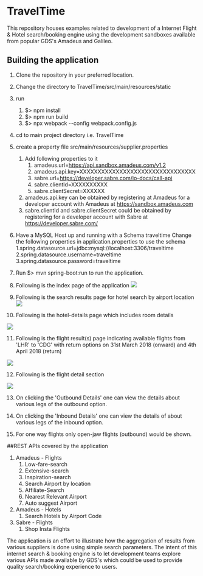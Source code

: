 # TravelTime
This repository houses examples related to development of a Internet Flight & Hotel search/booking engine using the development sandboxes available from popular GDS's Amadeus and Galileo.

## Building the application
1. Clone the repository in your preferred location.
2. Change the directory to TravelTime/src/main/resources/static
3. run 
   1. $> npm install
   2. $> npm run build
   3. $> npx webpack --config webpack.config.js
4. cd to main project directory i.e. TravelTime
5. create a property file src/main/resources/supplier.properties
   1. Add following properties to it
       1. amadeus.url=https://api.sandbox.amadeus.com/v1.2
       2. amadeus.api.key=XXXXXXXXXXXXXXXXXXXXXXXXXXXXXXXX
       3. sabre.url=https://developer.sabre.com/io-docs/call-api
       4. sabre.clientId=XXXXXXXXXX
       5. sabre.clientSecret=XXXXXX
   2. amadeus.api.key can be obtained by registering at Amadeus for a developer account with Amadeus at 
   https://sandbox.amadeus.com
   3. sabre.clientId and sabre.clientSecret could be obtained by registering for a developer account with Sabre at
   https://developer.sabre.com/

6. Have a MySQL Host up and running with a Schema traveltime
    Change the following properties in application.properties to use the schema
    1.spring.datasource.url=jdbc:mysql://localhost:3306/traveltime
    2.spring.datasource.username=traveltime
    3.spring.datasource.password=traveltime

7. Run $> mvn spring-boot:run to run the application.

8. Following is the index page of the application
    <img src="https://user-images.githubusercontent.com/2723994/37564498-4aedd03e-2abd-11e8-854f-2ef20df77b64.png"/>

9. Following is the search results page for hotel search by airport location
    <img src="https://user-images.githubusercontent.com/2723994/37564525-a36d6422-2abd-11e8-9c05-277d086250f8.png"/>

10. Following is the hotel-details page which includes room details
<img src="https://user-images.githubusercontent.com/2723994/37564540-ec432646-2abd-11e8-847b-6ac806714bc6.png"/>

11. Following is the flight result(s) page indicating available flights from 'LHR' to 'CDG' with return options on 31st March 2018 (onward) and 4th April 2018 (return)
<img src="https://user-images.githubusercontent.com/2723994/37564561-6bdcead6-2abe-11e8-8d96-da78a281d514.png"/>

12. Following is the flight detail section
<img src="https://user-images.githubusercontent.com/2723994/37564572-a9d50990-2abe-11e8-83be-f6ece9363c64.png"/>

13. On clicking the 'Outbound Details' one can view the details about various legs of the outbound option.

14. On clicking the 'Inbound Details' one can view the details of about various legs of the inbound option.

15. For one way flights only open-jaw flights (outbound) would be shown.


##REST APIs covered by the application
1) Amadeus - Flights
    1. Low-fare-search
    2. Extensive-search
    3. Inspiration-search
    4. Search Airport by location
    5. Affiliate-Search
    6. Nearest Relevant Airport
    7. Auto suggest Airport
2) Amadeus - Hotels
    1. Search Hotels by Airport Code    
3) Sabre - Flights
    1. Shop Insta Flights

The application is an effort to illustrate how the aggregation of results from various suppliers is done using simple search parameters. The intent of this internet search & booking engine is to let development teams explore various APIs made available by GDS's which could be used to provide quality search/booking experience to users.
    


